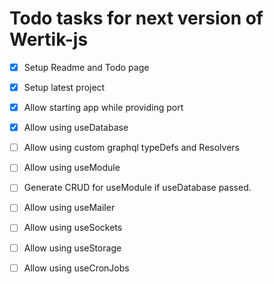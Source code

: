 # Todo tasks for next version of Wertik-js

- [x] Setup Readme and Todo page

- [x] Setup latest project

- [x] Allow starting app while providing port

- [x] Allow using useDatabase

- [ ] Allow using custom graphql typeDefs and Resolvers

- [ ] Allow using useModule

- [ ] Generate CRUD for useModule if useDatabase passed.

- [ ] Allow using useMailer

- [ ] Allow using useSockets

- [ ] Allow using useStorage

- [ ] Allow using useCronJobs